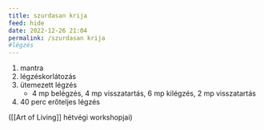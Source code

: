 ```yaml
---
title: szurdasan krija
feed: hide
date: 2022-12-26 21:04
permalink: /szurdasan krija
#légzés
---
```


1. mantra
2. légzéskorlátozás
3. ütemezett légzés
	- 4 mp belégzés, 4 mp visszatartás, 6 mp kilégzés, 2 mp visszatartás
4. 40 perc erőteljes légzés

([[Art of Living]] hétvégi workshopjai)